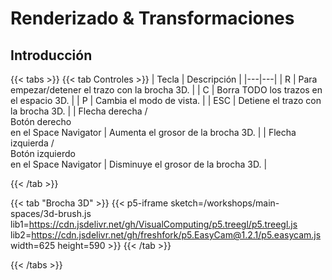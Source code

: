 # Renderizado & Transformaciones

## Introducción 

{{< tabs >}}
   {{< tab Controles >}}
   | Tecla | Descripción |
   |---|---|
   | R | Para empezar/detener el trazo con la brocha 3D. |
   | C | Borra TODO los trazos en el espacio 3D. |
   | P | Cambia el modo de vista. |
   | ESC | Detiene el trazo con la brocha 3D. |
   | Flecha derecha /<br/>Botón derecho <br/>en el Space Navigator | Aumenta el grosor de la brocha 3D. |
   | Flecha izquierda /<br/>Botón izquierdo <br/>en el Space Navigator | Disminuye el grosor de la brocha 3D. |

   {{< /tab >}}

   {{< tab "Brocha 3D" >}}
      {{< p5-iframe sketch=/workshops/main-spaces/3d-brush.js
         lib1=https://cdn.jsdelivr.net/gh/VisualComputing/p5.treegl/p5.treegl.js
         lib2=https://cdn.jsdelivr.net/gh/freshfork/p5.EasyCam@1.2.1/p5.easycam.js
         width=625 height=590
      >}}
   {{< /tab >}}

{{< /tabs >}}

